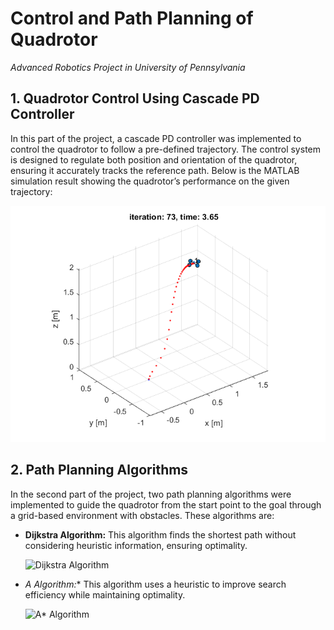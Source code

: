 # Control and Path Planning of Quadrotor

*Advanced Robotics Project in University of Pennsylvania*

## 1. Quadrotor Control Using Cascade PD Controller

In this part of the project, a cascade PD controller was implemented to control the quadrotor to follow a pre-defined trajectory. The control system is designed to regulate both position and orientation of the quadrotor, ensuring it accurately tracks the reference path. Below is the MATLAB simulation result showing the quadrotor’s performance on the given trajectory:

![Quadrotor Trajectory](./assets/hover.png)

## 2. Path Planning Algorithms

In the second part of the project, two path planning algorithms were implemented to guide the quadrotor from the start point to the goal through a grid-based environment with obstacles. These algorithms are:

- **Dijkstra Algorithm:** This algorithm finds the shortest path without considering heuristic information, ensuring optimality.
  
  ![Dijkstra Algorithm](path_to_dijkstra_image.png)

- **A* Algorithm:** This algorithm uses a heuristic to improve search efficiency while maintaining optimality.

  ![A* Algorithm](path_to_a_star_image.png)
